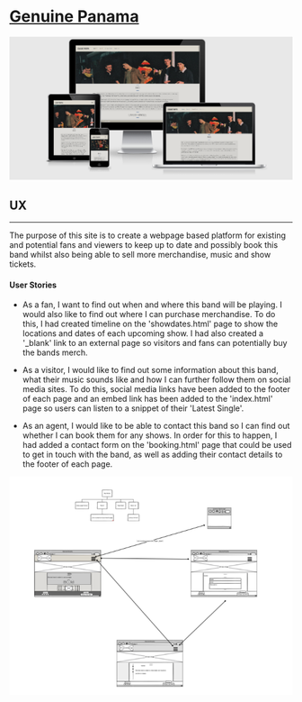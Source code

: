 # [Genuine Panama](https://ucfed.kanra.repl.co/)

![Genuine Panama device view](amires.png)


## UX
---
The purpose of this site is to create a webpage based platform for existing and potential fans and viewers to keep up to date and possibly book this band whilst also being able to sell more merchandise, music and show tickets. 

#### User Stories

* As a fan, I want to find out when and where this band will be playing. I would also like to find out where I can purchase merchandise. To do this, I had created timeline on the 'showdates.html' page to show the locations and dates of each upcoming show. I had also created a '_blank' link to an external page so visitors and fans can potentially buy the bands merch.

* As a visitor, I would like to find out some information about this band, what their music sounds like and how I can further follow them on social media sites. To do this, social media links have been added to the footer of each page and an embed link has been added to the 'index.html' page so users can listen to a snippet of their 'Latest Single'.

* As an agent, I would like to be able to contact this band so I can find out whether I can book them for any shows. In order for this to happen, I had added a contact form on the 'booking.html' page that could be used to get in touch with the band, as well as adding their contact details to the footer of each page.

![Wireframe image](GPWireframe.png)

